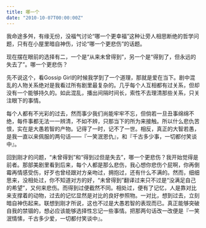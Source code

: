 ```yaml
---
title: 哪一个
date: "2010-10-07T00:00:00Z"
---
```


我命途多舛，有缘无份，没福气讨论“哪一个更幸福”这种让旁人相思断绝的哲学问题，只有在小屋里暗自神伤，讨论“哪一个更悲伤”的话题。

现在摆在眼前的选择有二，一个是“从来未曾得到”，另一个是“得到了，但永远的失去了”。哪一个更悲伤？

先不说这个，看Gossip Girl的时候我学到了一个道理，那就是爱在当下。剧中混乱的人物关系绝对是我看过所有剧里最复杂的。几乎每个人互相都有过关系，但却没有一个能够持久的。如此混乱，播出间隔时间长，索性不去理清那些关系，只关注眼下的事情。

每个人都有不光彩的过去，然而事少我们尚能牢牢不忘，但倘若一旦丑事绵绵不绝，每件事都无法一一辨清，不如不辨，只那当下的所为来接触。所以什么悲仇苦恨，实在是大愚若智的产物。记得了一时，记不了一世。相反，真正的大智若愚，是我一直以来佩服的两句话——『一笑泯恩仇』，和『千古多少事，一切都付笑谈中』。

回到刚才的问题，“未曾得到”和“得到过但是失去”，哪一个更悲伤？我开始觉得是前者。那部美剧里看到后来，每个人都是那么悲伤，我心想你悲伤个屁啊，你再倒霉再情感受伤，好歹也曾经跟对方亲吻过，拥抱过，还有什么不满的。然而，细细思来，没相处过，你不知道对方的好，“未曾得到”翻译过来只不过是“没满足自己的希望”，又何来悲伤。而得到过便截然不同。相处过，便有了记忆，人是靠对比来支撑着的动物，过去的记忆显然是对比的良好参照物。一对比，想到过去，立刻暗自神伤起来。联想到刚才所说，这也不过是大愚若智的表现而已。真正能够突破自我的禁锢的，想必应该能够选择性忘记一些事情。把那两句话改一改便是『一笑泯情愫，千古多少爱，一切都付笑谈中』。